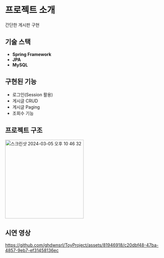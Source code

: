 # 프로젝트 소개

간단한 게시판 구현 

## 기술 스택

- **Spring Framework**
- **JPA**
- **MySQL**

## 구현된 기능</span>

- 로그인(Session 활용)
- 게시글 CRUD 
- 게시글 Paging
- 조회수 기능

## 프로젝트 구조
<img width="254" alt="스크린샷 2024-03-05 오후 10 46 32" src="https://github.com/ghdwnsrl/ToyProject/assets/81946918/253ab4a0-995f-4a26-b929-027fb645d331">

## 시연 영상 


https://github.com/ghdwnsrl/ToyProject/assets/81946918/c20dbf48-47ba-4857-9eb7-ef31458136ec

